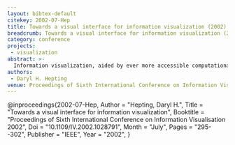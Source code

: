 ```yaml
---
layout: bibtex-default
citekey: 2002-07-Hep
title: Towards a visual interface for information visualization (2002)
breadcrumb: Towards a visual interface for information visualization (2002)
category: conference
projects:
 - visualization
abstract: >-
  Information visualization, aided by ever more accessible computational resources, continues to grow in popularity and significance. The capability to generate complex imagery by computer is often necessary but not always sufficient to gain the desired insight. The success of a visual representation in a given context may be affected by many variables, not the least of which is the individual user's experience. Even if a precise relationship could be found between context and "best" visual representation, the complete articulation of a context is practically impossible. In other fields, this is known as sensitive dependence to initial conditions. A more feasible alternative is to begin with an incomplete articulation of a context and allow the user to interactively develop and refine it. Although most computer interfaces for information visualization tools are predominantly verbal, a predominantly visual interface can have significant advantages. Such an interface allows users to avoid the usual translations between visual and verbal modes and it removes users' need for a specialized visualization vocabulary. A visual interface can also shift the focus of the visualization process from the data towards the user These ideas are discussed in the context of a prototype tool, the design of which is illustrated with an example, and the evaluation of which has provided many positive results.
authors:
 - Daryl H. Hepting
venue: Proceedings of Sixth International Conference on Information Visualisation 2002
---
```

@inproceedings{2002-07-Hep,
	Author =  "Hepting, Daryl H.",
	Title =  "Towards a visual interface for information visualization",
	Booktitle =  "Proceedings of Sixth International Conference on Information Visualisation 2002",
	Doi =  "10.1109/IV.2002.1028791",
	Month =  "July",
	Pages =  "295--302",
	Publisher =  "IEEE",
	Year =  "2002",
}
